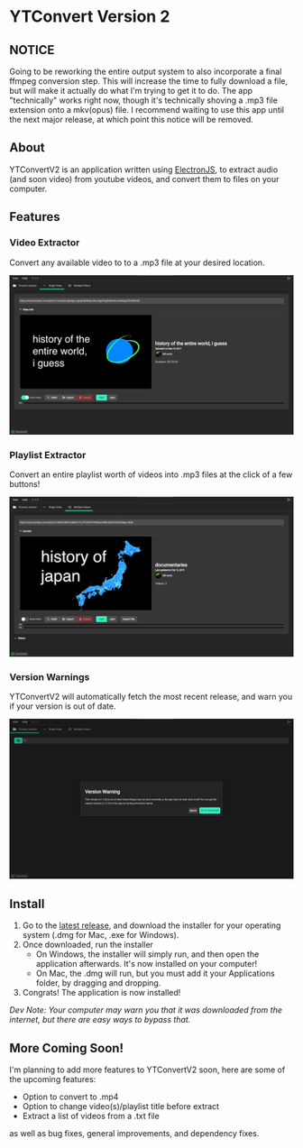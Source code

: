 # YTConvert Version 2

## NOTICE

Going to be reworking the entire output system to also incorporate a final ffmpeg conversion step. This will increase the time to fully download a file, but will make it actually do what I'm trying to get it to do.
The app "technically" works right now, though it's technically shoving a .mp3 file extension onto a mkv(opus) file.
I recommend waiting to use this app until the next major release, at which point this notice will be removed.

## About

YTConvertV2 is an application written using [ElectronJS](https://www.electronjs.org), to extract audio (and soon video) from youtube videos, and convert them to files on your computer.

## Features

### Video Extractor

Convert any available video to to a .mp3 file at your desired location.

![Video Extractor Demo](readmeimgs/ytconvertv2_videofetcher.png)

### Playlist Extractor

Convert an entire playlist worth of videos into .mp3 files at the click of a few buttons!

![Playlist Extractor Demo](readmeimgs/ytconvertv2_playlistfetcher.png)

### Version Warnings

YTConvertV2 will automatically fetch the most recent release, and warn you if your version is out of date.

![Version Warning Demo](readmeimgs/ytconvertv2_versionwarn.png)

## Install

1. Go to the [latest release](https://github.com/GlitchlessCode/ytconvertv2/releases/latest), and download the installer for your operating system (.dmg for Mac, .exe for Windows).
2. Once downloaded, run the installer
   - On Windows, the installer will simply run, and then open the application afterwards. It's now installed on your computer!
   - On Mac, the .dmg will run, but you must add it your Applications folder, by dragging and dropping.
3. Congrats! The application is now installed!

_Dev Note: Your computer may warn you that it was downloaded from the internet, but there are easy ways to bypass that._

## More Coming Soon!

I'm planning to add more features to YTConvertV2 soon, here are some of the upcoming features:

- Option to convert to .mp4
- Option to change video(s)/playlist title before extract
- Extract a list of videos from a .txt file

as well as bug fixes, general improvements, and dependency fixes.
